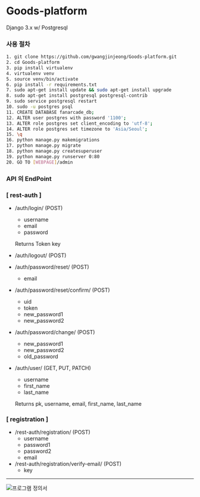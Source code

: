 # Goods-platform
Django 3.x  w/ Postgresql

### 사용 절차
   
```bash
1. git clone https://github.com/gwangjinjeong/Goods-platform.git 
2. cd Goods-platform    
3. pip install virtualenv    
4. virtualenv venv    
5. source venv/bin/activate    
6. pip install -r requirements.txt    
7. sudo apt-get install update && sudo apt-get install upgrade      
8. sudo apt-get install postgresql postgresql-contrib       
9. sudo service postgresql restart    
10. sudo -u postgres psql    
11. CREATE DATABASE fanarcade_db;    
12. ALTER user postgres with password '1100';   
13. ALTER role postgres set client_encoding to 'utf-8';       
14. ALTER role postgres set timezone to 'Asia/Seoul';   
15. \q    
16. python manage.py makemigrations    
17. python manage.py migrate    
18. python manage.py createsuperuser    
19. python manage.py runserver 0:80    
20. GO TO [WEBPAGE]/admin    
```   

### API 의 EndPoint

### [ rest-auth ]

- /auth/login/ (POST)
    - username
    - email
    - password

    Returns Token key

- /auth/logout/ (POST)
- /auth/password/reset/ (POST)
    - email
- /auth/password/reset/confirm/ (POST)
    - uid
    - token
    - new_password1
    - new_password2
- /auth/password/change/ (POST)
    - new_password1
    - new_password2
    - old_password
- /auth/user/ (GET, PUT, PATCH)
    - username
    - first_name
    - last_name

    Returns pk, username, email, first_name, last_name

### [ registration ]

- /rest-auth/registration/ (POST)
    - username
    - password1
    - password2
    - email
- /rest-auth/registration/verify-email/ (POST)
    - key


---   

![프로그램 정의서](https://user-images.githubusercontent.com/58495252/136119763-a8e199b2-22ff-4833-a266-ec423bcac5d0.jpg)
